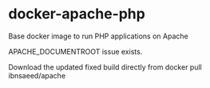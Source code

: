 docker-apache-php
================

Base docker image to run PHP applications on Apache

APACHE_DOCUMENTROOT issue exists.

Download the updated fixed build directly from docker pull ibnsaeed/apache

